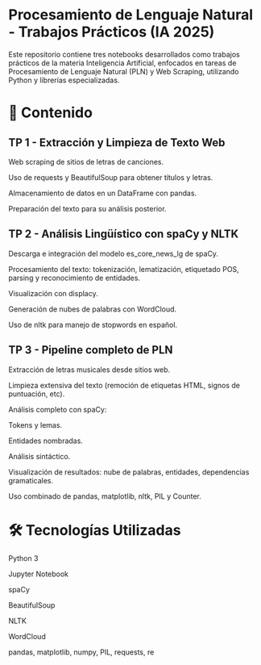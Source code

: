 # Procesamiento de Lenguaje Natural - Trabajos Prácticos (IA 2025)
Este repositorio contiene tres notebooks desarrollados como trabajos prácticos de la materia Inteligencia Artificial, enfocados en tareas de Procesamiento de Lenguaje Natural (PLN) y Web Scraping, utilizando Python y librerías especializadas.

# 📂 Contenido
## TP 1 - Extracción y Limpieza de Texto Web
Web scraping de sitios de letras de canciones.

Uso de requests y BeautifulSoup para obtener títulos y letras.

Almacenamiento de datos en un DataFrame con pandas.

Preparación del texto para su análisis posterior.

## TP 2 - Análisis Lingüístico con spaCy y NLTK
Descarga e integración del modelo es_core_news_lg de spaCy.

Procesamiento del texto: tokenización, lematización, etiquetado POS, parsing y reconocimiento de entidades.

Visualización con displacy.

Generación de nubes de palabras con WordCloud.

Uso de nltk para manejo de stopwords en español.

## TP 3 - Pipeline completo de PLN
Extracción de letras musicales desde sitios web.

Limpieza extensiva del texto (remoción de etiquetas HTML, signos de puntuación, etc).

Análisis completo con spaCy:

Tokens y lemas.

Entidades nombradas.

Análisis sintáctico.

Visualización de resultados: nube de palabras, entidades, dependencias gramaticales.

Uso combinado de pandas, matplotlib, nltk, PIL y Counter.

# 🛠️ Tecnologías Utilizadas
Python 3

Jupyter Notebook

spaCy

BeautifulSoup

NLTK

WordCloud

pandas, matplotlib, numpy, PIL, requests, re
